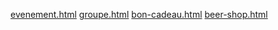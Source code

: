 [evenement.html](https://github.com/user-attachments/files/23199304/evenement.html)
[groupe.html](https://github.com/user-attachments/files/23199305/groupe.html)
[bon-cadeau.html](https://github.com/user-attachments/files/23199307/bon-cadeau.html)
[beer-shop.html](https://github.com/user-attachments/files/23199306/beer-shop.html)
